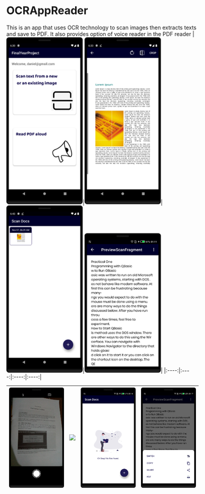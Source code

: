 # OCRAppReader
This is an app that uses OCR technology to scan images then extracts texts and save to PDF. It also provides option of voice reader in the PDF reader
|<img src="/4thPic.png" width=200/>|<img src="/5thPic.png" width=200/>|<img src="/6thPic.png" width=200/>|<img src="/7thPic.png" width=200/>|
|:----:|:----:|:----:|:----:|

|<img src="/8thPic.png" width=200/>|<img src="/9thPic.png" width=200/>|<img src="/10thPic.png" width=200/>|<img src="/11thPic.png" width=200/>|
|:----:|:----:|:----:|:----:|
